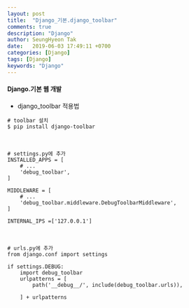 ```yaml
---
layout: post
title:  "Django_기본.django_toolbar"
comments: true
description: "Django"
author: SeungHyeon Tak
date:   2019-06-03 17:49:11 +0700
categories: [Django]
tags: [Django]
keywords: "Django"
---
```

#### Django.기본 웹 개발

* django_toolbar 적용법


```
# toolbar 설치
$ pip install django-toolbar
```
<br>

```
# settings.py에 추가
INSTALLED_APPS = [
    # ...
    'debug_toolbar',
]

MIDDLEWARE = [
    # ...
    'debug_toolbar.middleware.DebugToolbarMiddleware',
]

INTERNAL_IPS =['127.0.0.1']

```
<br>

```
# urls.py에 추가
from django.conf import settings

if settings.DEBUG:
    import debug_toolbar
    urlpatterns = [
        path('__debug__/', include(debug_toolbar.urls)),

    ] + urlpatterns
```
